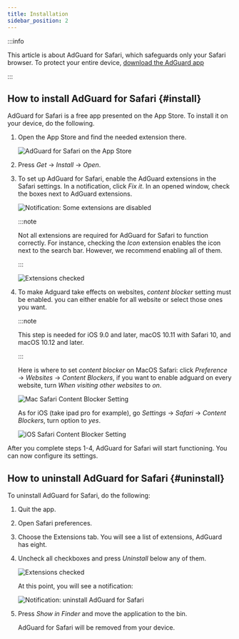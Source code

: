 ```yaml
---
title: Installation
sidebar_position: 2
---
```


:::info

This article is about AdGuard for Safari, which safeguards only your Safari browser. To protect your entire device, [download the AdGuard app](https://agrd.io/download-kb-adblock)

:::

## How to install AdGuard for Safari {#install}

AdGuard for Safari is a free app presented on the App Store. To install it on your device, do the following.

1. Open the App Store and find the needed extension there.

    ![AdGuard for Safari on the App Store](https://cdn.adtidy.org/content/Kb/ad_blocker/safari/adguard-for-safari-app-store.png)

1. Press *Get* → *Install* → *Open*.

1. To set up AdGuard for Safari, enable the AdGuard extensions in the Safari settings. In a notification, click *Fix it*. In an opened window, check the boxes next to AdGuard extensions.

    ![Notification: Some extensions are disabled](https://cdn.adtidy.org/content/Kb/ad_blocker/safari/adguard-for-safari-notification.png)

    :::note

    Not all extensions are required for AdGuard for Safari to function correctly. For instance, checking the *Icon* extension enables the icon next to the search bar. However, we recommend enabling all of them.

    :::

    ![Extensions checked](https://cdn.adtidy.org/content/Kb/ad_blocker/safari/adguard-for-safari-extensions-checked.png)

1. To make Adguard take effects on websites, *content blocker* setting must be enabled. you can either enable for all website or select those ones you want.

    :::note

    This step is needed for iOS 9.0 and later, macOS 10.11 with Safari 10, and macOS 10.12 and later.

    :::

    Here is where to set *content blocker* on MacOS Safari: click *Preference* → *Websites* → *Content Blockers*, if you want to enable adguard on every website, turn *When visiting other websites* to *on*.

    ![Mac Safari Content Blocker Setting](https://i0.imgs.ovh/2023/10/26/Fmc9U.png)

    <!-- adguard-for-safari-content-blocker-setting-macos.png -->

    As for iOS (take ipad pro for example), go *Settings* → *Safari* → *Content Blockers*, turn option to *yes*.

    ![iOS Safari Content Blocker Setting](https://i0.imgs.ovh/2023/10/26/FmgM0.jpeg)

    <!-- adguard-for-safari-content-blocker-setting-ios.jpg -->

After you complete steps 1-4, AdGuard for Safari will start functioning. You can now configure its settings.

## How to uninstall AdGuard for Safari {#uninstall}

To uninstall AdGuard for Safari, do the following:

1. Quit the app.

1. Open Safari preferences.

1. Choose the Extensions tab. You will see a list of extensions, AdGuard has eight.

1. Uncheck all checkboxes and press *Uninstall* below any of them.

    ![Extensions checked](https://cdn.adtidy.org/public/Adguard/kb/installation/Safari/extensionschecked.png)

    At this point, you will see a notification:

    ![Notification: uninstall AdGuard for Safari](https://cdn.adtidy.org/public/Adguard/kb/installation/Safari/showinfinder.png)

1. Press *Show in Finder* and move the application to the bin.

    AdGuard for Safari will be removed from your device.
